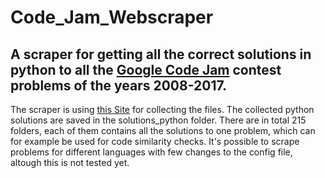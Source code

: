 # Code_Jam_Webscraper
## A scraper for getting all the correct solutions in python to all the [Google Code Jam](https://code.google.com/codejam/) contest problems of the years 2008-2017.
The scraper is using [this Site](https://www.go-hero.net/jam/17) for collecting the files. The collected python solutions are saved in the solutions_python folder. There are in total 215 folders, each of them contains all the solutions to one problem, which can for example be used for code similarity checks.
It's possible to scrape problems for different languages with few changes to the config file, altough this is not tested yet.
